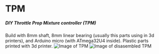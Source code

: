 # TPM
##### DIY Throttle Prop Mixture controller (TPM)
Build with 8mm shaft, 8mm linear bearing (usually this parts using in 3d printers), and Arduino micro (with ATmega32U4 inside). Plastic parts printed with 3d printer.
![Image of TPM](https://raw.githubusercontent.com/yakhontov/TPM/master/Pics/9.jpg)
![Image of disasembled TPM](https://raw.githubusercontent.com/yakhontov/TPM/master/Pics/5.jpg)
